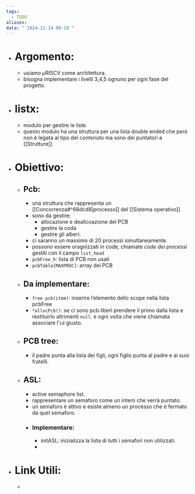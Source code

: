 ```yaml
---
tags:
  - TODO
aliases: 
data: "`2024-11-14 09:18`"
---
```

- # Argomento:
	- usiamo $\mu$RISCV come architettura.
	- bisogna implementare i livelli 3,4,5 ognuno per ogni fase del progetto.
- # listx:
	- modulo per gestire le liste.
	- questo modulo ha una struttura per una lista double ended che però non è legata al tipo del contenuto ma sono dei puntatori a [[Strutture]]. 
- # Obiettivo:
	- ## Pcb:
		- una struttura che rappresenta un [[Concorrenza#^68dcd8|processo]] del [[Sistema operativo]]
		- sono da gestire:
			- allocazione e deallcoazione del PCB
			- gestire la coda 
			- gestire gli alberi. 
		- ci saranno un massimo di 20 processi simultaneamente.
		- possono essere oragnizzati in code, chiamate _code dei processi_ gestiti con il campo `list_head` 
		- `pcbFree_h`: lista di PCB non usati
		- `pcbTable[MAXPROC]`: array dei PCB
	- ## Da implementare:
		- `free pcb(item)`: inserire l’elemento dello scope nella lista pcbFree
		- `*allocPcb()`: se ci sono pcb liberi prendere il primo dalla lista e restituirlo altrimenti `null`. e ogni volta che viene chiamata associare l’`id` giusto.
	- ## PCB tree:
		- il padre punta alla lista dei figli, ogni figlio punta al padre e ai suoi fratelli.
	- ## ASL:
		- active semaphore list. 
		- rappresentare un semaforo come un intero che verrà puntato.
		- un semaforo è attivo e esiste almeno un processo che è fermato da quel semaforo.
		- ### Implementare:
			- initASL: inizializza la lista di tutti i semafori non utilizzati.
			-  
- # Link Utili:
	- 